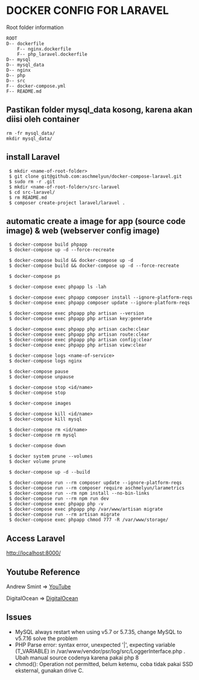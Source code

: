 # DOCKER CONFIG FOR LARAVEL

Root folder information

```
ROOT
D-- dockerfile
    F-- nginx.dockerfile
    F-- php_laravel.dockerfile
D-- mysql
D-- mysql_data
D-- nginx
D-- php
D-- src
F-- docker-compose.yml
F-- README.md
```

## Pastikan folder mysql_data kosong, karena akan diisi oleh container
```
rm -fr mysql_data/
mkdir mysql_data/ 
```

## install Laravel
```
 $ mkdir <name-of-root-folder>
 $ git clone git@github.com:aschmelyun/docker-compose-laravel.git
 $ sudo rm -r .git
 $ mkdir <name-of-root-folder>/src-laravel
 $ cd src-laravel/
 $ rm README.md
 $ composer create-project laravel/laravel .
```



## automatic create a image for app (source code image) & web (webserver config image)

```
 $ docker-compose build phpapp
 $ docker-compose up -d --force-recreate

 $ docker-compose build && docker-compose up -d
 $ docker-compose build && docker-compose up -d --force-recreate

 $ docker-compose ps

 $ docker-compose exec phpapp ls -lah

 $ docker-compose exec phpapp composer install --ignore-platform-reqs
 $ docker-compose exec phpapp composer update --ignore-platform-reqs

 $ docker-compose exec phpapp php artisan --version
 $ docker-compose exec phpapp php artisan key:generate

 $ docker-compose exec phpapp php artisan cache:clear
 $ docker-compose exec phpapp php artisan route:clear
 $ docker-compose exec phpapp php artisan config:clear
 $ docker-compose exec phpapp php artisan view:clear

 $ docker-compose logs <name-of-service>
 $ docker-compose logs nginx

 $ docker-compose pause
 $ docker-compose unpause

 $ docker-compose stop <id/name>
 $ docker-compose stop
 
 $ docker-compose images

 $ docker-compose kill <id/name>
 $ docker-compose kill mysql

 $ docker-compose rm <id/name>
 $ docker-compose rm mysql
 
 $ docker-compose down

 $ docker system prune --volumes
 $ docker volume prune
 
 $ docker-compose up -d --build
 
 $ docker-compose run --rm composer update --ignore-platform-reqs
 $ docker-compose run --rm composer require aschmelyun/larametrics
 $ docker-compose run --rm npm install --no-bin-links
 $ docker-compose run --rm npm run dev
 $ docker-compose exec phpapp php -v
 $ docker-compose exec phpapp php /var/www/artisan migrate
 $ docker-compose run --rm artisan migrate
 $ docker-compose exec phpapp chmod 777 -R /var/www/storage/

```

## Access Laravel
[http://localhost:8000/](http://localhost:8000/)

## Youtube Reference
Andrew Smint => [YouTube](https://www.youtube.com/watch?v=I980aPL-NRM&t=3s)

DigitalOcean => [DigitalOcean](https://www.digitalocean.com/community/tutorials/how-to-install-and-set-up-laravel-with-docker-compose-on-ubuntu-20-04)


## Issues
- MySQL always restart when using v5.7 or 5.7.35, change MySQL to v5.7.16 solve the problem
- PHP Parse error:  syntax error, unexpected '|', expecting variable (T_VARIABLE) in /var/www/vendor/psr/log/src/LoggerInterface.php . Ubah manual source codenya karena pakai php 8
- chmod(): Operation not permitted, belum ketemu, coba tidak pakai SSD eksternal, gunakan drive C.